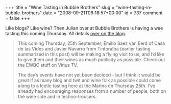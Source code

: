 +++
title = "Wine Tasting in Bubble Brothers"
slug = "wine-tasting-in-bubble-brothers"
date = "2008-09-21T08:18:57+00:00"
id = 737
comment = false
+++

Like blogs? Like wine? Then Julian over at Bubble Brothers is having a wee tasting this coming Thursday. All details [over on the blog](http://bubblebrothers.com/blog/?p=576).
> This coming Thursday, 25th September, Emilio Saez van Eerd of Casa de las Vides and Javier Navarro from Tintoralba (earlier tasting summarized in this post) will be making a flying visit to us, and I’d like to give them and their wines as much publicity as possible.  Check out the EWBC stuff on Vinus TV.
> 
> The day’s events have not yet been decided - but I think it would be great if as many blog and twit and wine folk as possible could come along to a leetle tasting here at the Marina on Thursday 25th.  I’ve already had encouraging responses from a number of people, both on the wine side and in techno-trousers.
